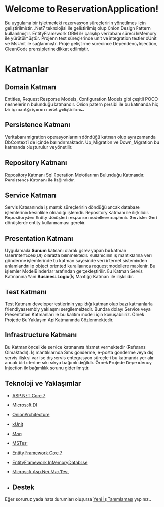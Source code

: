 # Welcome to ReservationApplication!

Bu uygulama bir işletmedeki rezervasyon süreçlerinin yönetilmesi için geliştirilmiştir.
.Net7 teknolojisi ile geliştirilmiş olup Onion Design Pattern kullanılmıştır. EntityFramework ORM ile çalışılıp veritabanı süreci InMemory ile yürütülmüştür. Projenin test süreçlerinde unit ve integration testler xUnit ve MsUnit ile sağlanmıştır. Proje geliştirme sürecinde DependencyInjection, CleanCode prensiplerine dikkat edilmiştir.


# Katmanlar

## Domain Katmanı

Entities, Request Response Models, Configuration Models gibi çeşitli POCO nesnelerinin bulunduğu katmandır. Onion patern presibi ile bu katmanda hiç bir iş mantığı içeren metot geliştirilmez.

## Persistence Katmanı

Veritabanı migration operasyonlarının döndüğü katman olup aynı zamanda DbContext’i de içinde barındırmaktadır. Up_Migration ve Down_Migration bu katmanda oluşturulur ve yönetilir.

## Repository Katmanı
Repository Katmanı Sql Operation Metotlarının Bulunduğu Katmandır. Persistence Katmanı ile Bağımlıdır. 

## Service Katmanı
Servis Katmanında iş mantık süreçlerinin döndüğü ancak database işlemlerinin kesinlikle olmadığı işlemdir. Repository Katmanı ile ilişkilidir. Repositoryden Entity dönüşleri response modellere maplenir. Servisler Geri dönüşlerde entity kullanmaması gerekir.

## Presentation Katmanı
Uygulamada **Sunum** katmanı olarak görev yapan bu katman UserInterfaces(UI) olarakta bilinmektedir. Kullanıcının iş mantıklarına veri gönderme işlemlerinde bu katman sayesinde veri internet sisteminden anlamlandırılıp object oriented kurallarınca request modellere maplenir. Bu işlemler ModelBinderlar tarafından gerçekleştirilir. Bu Katman Servis Katmanına Yani **Business Logic**(İş Mantığı) Katmanı ile ilişkilidir.

##  Test Katmanı
Test Katmanı developer testlerinin yapıldığı katman olup bazı katmanlarla friendlyassembly yaklaşımı sergilemektedir. Bundan dolayı Service veya Presentation Katmanları ile bu kalıtım modeli için konuşabiliriz. Örnek Projede Bu Yaklaşım Api Katmanında Gözlenmektedir.

## Infrastructure Katmanı
Bu Katman öncelikle service katmanına hizmet vermektedir (Referans Olmaktadır). İş mantıklarında Sms gönderme, e-posta gönderme veya dış servis ilişkisi var ise dış servis entegrasyon süreçleri bu katmanda yer alır ancak birbirlerine sıkı sıkıya bağımlı değildir. Örnek Projede Dependency Injection ile bağımlılık sorunu giderilmiştir.

## Teknoloji ve Yaklaşımlar

* [ASP.NET Core 7](https://learn.microsoft.com/tr-tr/dotnet/whats-new/dotnet-7-docs)

* [Microsoft DI](https://learn.microsoft.com/tr-tr/dotnet/core/extensions/dependency-injection)
* [OnionArchitecture](https://www.gencayyildiz.com/blog/nedir-bu-onion-architecture-tam-teferruatli-inceleyelim/)
* [xUnit](https://medium.com/@e.karabudak7/net-core-ile-unit-test-xunit-eaf0d94edd71#:~:text=xUnit%2C%20.,y%C3%B6ntem%20sa%C4%9Flayan%20bir%20test%20framework%C3%BCd%C3%BCr.)
* [Moq](https://ismailkasan.medium.com/asp-nette-moq-k%C3%BCt%C3%BCphanesi-ile-unit-test-yaz%C4%B1m%C4%B1-74a1b108b41d)
* [MSTest](https://medium.com/@e.karabudak7/net-core-ile-unit-test-xunit-eaf0d94edd71#:~:text=xUnit%2C%20.,y%C3%B6ntem%20sa%C4%9Flayan%20bir%20test%20framework%C3%BCd%C3%BCr.)
* [Entity Framework Core 7](https://learn.microsoft.com/en-us/ef/core/what-is-new/ef-core-7.0/whatsnew)
* [EntityFramework InMemoryDatabase](https://learn.microsoft.com/en-us/ef/core/providers/in-memory/?tabs=dotnet-core-cli#supported-database-engines)
* [Microsoft.Asp.Net.Mvc.Test](https://learn.microsoft.com/en-us/aspnet/mvc/overview/older-versions-1/unit-testing/creating-unit-tests-for-asp-net-mvc-applications-cs)

* ## Destek

Eğer sorunuz yada hata durumları oluşursa  [Yeni İş Tanımlaması](https://github.com/feyza-ipek/ReservationManager/issues/new) yapınız..
